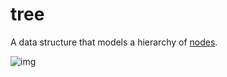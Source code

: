 # tree

A data structure that models a hierarchy of [nodes](./tree-node.md).

![img](https://upload.wikimedia.org/wikipedia/commons/thumb/5/5f/Tree_%28computer_science%29.svg/400px-Tree_%28computer_science%29.svg.png)
